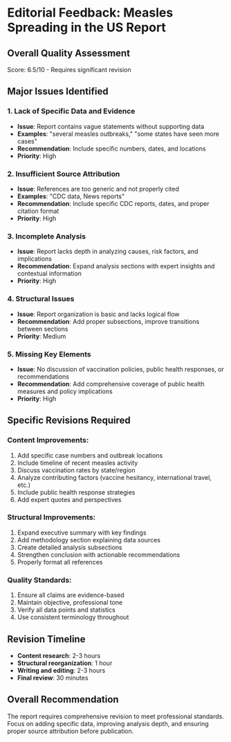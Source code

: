 # Editorial Feedback: Measles Spreading in the US Report

## Overall Quality Assessment
Score: 6.5/10 - Requires significant revision

## Major Issues Identified

### 1. Lack of Specific Data and Evidence
- **Issue**: Report contains vague statements without supporting data
- **Examples**: "several measles outbreaks," "some states have seen more cases"
- **Recommendation**: Include specific numbers, dates, and locations
- **Priority**: High

### 2. Insufficient Source Attribution
- **Issue**: References are too generic and not properly cited
- **Examples**: "CDC data, News reports"
- **Recommendation**: Include specific CDC reports, dates, and proper citation format
- **Priority**: High

### 3. Incomplete Analysis
- **Issue**: Report lacks depth in analyzing causes, risk factors, and implications
- **Recommendation**: Expand analysis sections with expert insights and contextual information
- **Priority**: High

### 4. Structural Issues
- **Issue**: Report organization is basic and lacks logical flow
- **Recommendation**: Add proper subsections, improve transitions between sections
- **Priority**: Medium

### 5. Missing Key Elements
- **Issue**: No discussion of vaccination policies, public health responses, or recommendations
- **Recommendation**: Add comprehensive coverage of public health measures and policy implications
- **Priority**: High

## Specific Revisions Required

### Content Improvements:
1. Add specific case numbers and outbreak locations
2. Include timeline of recent measles activity
3. Discuss vaccination rates by state/region
4. Analyze contributing factors (vaccine hesitancy, international travel, etc.)
5. Include public health response strategies
6. Add expert quotes and perspectives

### Structural Improvements:
1. Expand executive summary with key findings
2. Add methodology section explaining data sources
3. Create detailed analysis subsections
4. Strengthen conclusion with actionable recommendations
5. Properly format all references

### Quality Standards:
1. Ensure all claims are evidence-based
2. Maintain objective, professional tone
3. Verify all data points and statistics
4. Use consistent terminology throughout

## Revision Timeline
- **Content research**: 2-3 hours
- **Structural reorganization**: 1 hour
- **Writing and editing**: 2-3 hours
- **Final review**: 30 minutes

## Overall Recommendation
The report requires comprehensive revision to meet professional standards. Focus on adding specific data, improving analysis depth, and ensuring proper source attribution before publication.